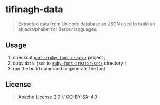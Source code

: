 # tifinagh-data

> Extracted data from Unicode database as JSON used to build an abjad/alphabet for Berber languages.

## Usage

1. checkout [`parlr/ruby-font-creator`](https://github.com/parlr/ruby-font-creator) project ;
1. copy `data.json` to [`ruby-font-creator/src/`](https://github.com/parlr/ruby-font-creator) directory ;
1. run the build command to generate the font

## License

> [Apache License 2.0](http://choosealicense.com/licenses/apache-2.0/)
// [CC-BY-SA-4.0 ](https://choosealicense.com/licenses/cc-by-sa-4.0/)
